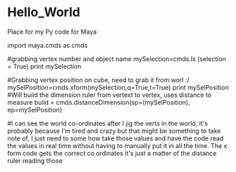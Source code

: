 # Hello_World
Place for my Py code for Maya

import maya.cmds as cmds

#grabbing vertex number and object name
mySelection=cmds.ls (selection = True)
print mySelection

#Grabbing vertex position on cube, need to grab it from worl :/
mySelPosition=cmds.xform(mySelection,q=True,t=True)
print mySelPosition
#Will build the dimension ruler from vertext to vertex, uses distance to measure
build = cmds.distanceDimension(sp=(mySelPosition), ep=mySelPosition)

#I can see the world co-ordinates after I jig the verts in the world, it's probably because I'm tired and crazy but that might be something to take note of, I just need to some how take those values and have the code read the values in real time without having to manually put it in all the time. The x form code gets the correct co ordinates it's just a matter of the distance ruler reading those
